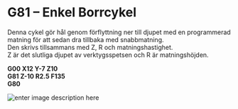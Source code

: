 # G81 – Enkel Borrcykel

Denna cykel gör hål genom förflyttning ner till djupet med en programmerad matning för att sedan dra tillbaka med snabbmatning.  
Den skrivs tillsammans med Z, R och matningshastighet.  
Z är det slutliga djupet av verktygsspetsen och R är matningshöjden.

**G00 X12 Y-7 Z10**  
**G81 Z-10 R2.5 F135**  
**G80**

![enter image description here](https://lernia.itslearning.com/data/1821/C33240/Fr%C3%A4s/04-09-2014-363865772.jpeg)
